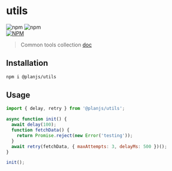 # utils

![npm](https://img.shields.io/npm/v/@planjs/utils?label=@planjs/utils)
![npm](https://packagephobia.now.sh/badge?p=@planjs/utils) <br/>
[![NPM](https://nodei.co/npm/@planjs/utils.png?downloads=true&downloadRank=true&stars=true)](https://npmjs.org/package/@planjs/utils)

> Common tools collection [doc](https://planjs.github.io/utils/)

## Installation

```bash
npm i @planjs/utils
```

## Usage

```javascript
import { delay, retry } from '@planjs/utils';

async function init() {
  await delay(100);
  function fetchData() {
    return Promise.reject(new Error('testing'));
  }
  await retry(fetchData, { maxAttempts: 3, delayMs: 500 })();
}

init();
```
